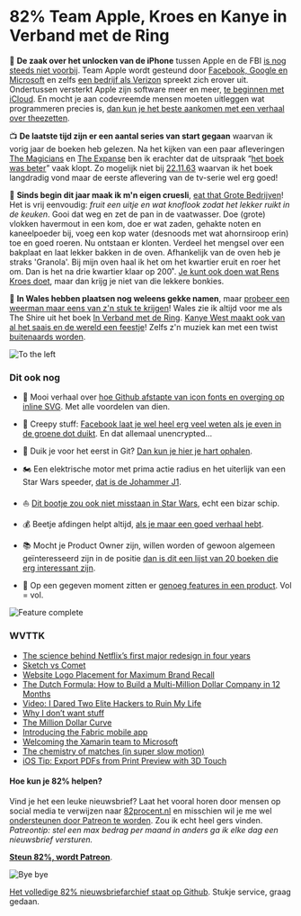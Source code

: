 # 82% Team Apple, Kroes en Kanye in Verband met de Ring

🍏 **De zaak over het unlocken van de iPhone** tussen Apple en de FBI [is nog steeds niet voorbij](http://www.theverge.com/2016/2/25/11105438/apple-fbi-response-court-filing-encryption-battle). Team Apple wordt gesteund door [Facebook, Google en Microsoft](http://www.wsj.com/articles/google-facebook-to-support-apple-in-court-1456434617) en zelfs [een bedrijf als Verizon](http://www.theverge.com/2016/2/25/11115540/verizon-backs-apple-against-fbi) spreekt zich erover uit. Ondertussen versterkt Apple zijn software meer en meer, [te beginnen met iCloud](http://daringfireball.net/linked/2016/02/25/bradshaw-icloud-encryption). En mocht je aan codevreemde mensen moeten uitleggen wat programmeren precies is, [dan kun je het beste aankomen met een verhaal over theezetten](https://www.quora.com/How-do-I-explain-to-non-programmers-how-complex-time-consuming-and-error-prone-software-development-is/answer/Channing-Walton-1?srid=Fa3).

📺 **De laatste tijd zijn er een aantal series van start gegaan** waarvan ik vorig jaar de boeken heb gelezen. Na het kijken van een paar afleveringen [The Magicians](http://www.imdb.com/title/tt4254242/) en [The Expanse](http://www.imdb.com/title/tt3230854) ben ik erachter dat de uitspraak “[het boek was beter](https://www.goodreads.com/user/show/22724505-reinier-ladan)” vaak klopt. Zo mogelijk niet bij [22.11.63](http://www.imdb.com/title/tt2879552/) waarvan ik het boek langdradig vond maar de eerste aflevering van de tv-serie wel erg goed!

🍯 **Sinds begin dit jaar maak ik m'n eigen cruesli**, [eat that Grote Bedrijven](http://nos.nl/artikel/2089095-producten-met-veel-suiker-hebben-serieus-probleem.html)! Het is vrij eenvoudig: *fruit een uitje en wat knoflook zodat het lekker ruikt in de keuken*. Gooi dat weg en zet de pan in de vaatwasser. Doe (grote) vlokken havermout in een kom, doe er wat zaden, gehakte noten en kaneelpoeder bij, voeg een kop water (desnoods met wat ahornsiroop erin) toe en goed roeren. Nu ontstaan er klonten. Verdeel het mengsel over een bakplaat en laat lekker bakken in de oven. Afhankelijk van de oven heb je straks 'Granola'. Bij mijn oven haal ik het om het kwartier eruit en roer het om. Dan is het na drie kwartier klaar op 200˚. [Je kunt ook doen wat Rens Kroes doet](http://www.renskroes.com/granola/), maar dan krijg je niet van die lekkere bonkies.

🌋 **In Wales hebben plaatsen nog weleens gekke namen**, maar [probeer een weerman maar eens van z'n stuk te krijgen](https://mobile.twitter.com/aroueno/status/642379856215437313)! Wales zie ik altijd voor me als The Shire uit het boek [In Verband met de Ring](https://www.youtube.com/watch?v=_CaJJ7SUQwg). [Kanye West maakt ook van al het saais en de wereld een feestje](http://youtu.be/wnfdFLuf1_Q)! Zelfs z'n muziek kan met een twist [buitenaards worden](http://www.theverge.com/2016/2/23/11099900/kanye-west-waves-backwards-the-life-of-pablo).

![To the left](https://media.giphy.com/media/wfm0Ahknf9Cxy/giphy.gif)


### Dit ook nog
- 🐙 Mooi verhaal over [hoe Github afstapte van icon fonts en overging op inline SVG](https://github.com/blog/2112-delivering-octicons-with-svg). Met alle voordelen van dien.

- 🙈 Creepy stuff: [Facebook laat je wel heel erg veel weten als je even in de groene dot duikt](https://defaultnamehere.tumblr.com/post/139351766005/graphing-when-your-facebook-friends-are-awake). En dat allemaal unencrypted…

- 👾 Duik je voor het eerst in Git? [Dan kun je hier je hart ophalen](http://rogerdudler.github.io/git-guide/).

- 🏍 Een elektrische motor met prima actie radius en het uiterlijk van een Star Wars speeder, [dat is de Johammer J1](http://www.bbc.com/autos/story/20140415-austrias-wild-one).

- ⛵️ [Dit bootje zou ook niet misstaan in Star Wars](http://www.designboom.com/design/tetrahedron-superyacht-concept-jonathan-schwinge-02-22-2016/), echt een bizar schip.

- 💰 Beetje afdingen helpt altijd, [als je maar een goed verhaal hebt](https://www.youtube.com/watch?v=Ty5tKjfrf3Y).

- 📚 Mocht je Product Owner zijn, willen worden of gewoon algemeen geïnteresseerd zijn in de positie [dan is dit een lijst van 20 boeken die erg interessant zijn](http://www.dkrimmer.de/2015/02/16/top-20-agile-books-product-owners/).

- 📱 Op een gegeven moment zitten er [genoeg features in een product](https://medium.com/@WdeB/building-new-features-creating-more-value-85b2be7410ec#.i8zq7yz33). Vol = vol.

![Feature complete](https://media.giphy.com/media/Yltqrfwi0fb4k/giphy.gif)

### WVTTK
- [The science behind Netflix’s first major redesign in four years](http://www.theverge.com/2015/5/22/8642359/the-science-behind-the-new-netflix-design)
- [Sketch vs Comet](https://medium.com/@dev_sengupta/sketch-vs-comet-72714c647093)
- [Website Logo Placement for Maximum Brand Recall](https://www.nngroup.com/articles/logo-placement-brand-recall/)
- [The Dutch Formula: How to Build a Multi-Million Dollar Company in 12 Months](http://thehustle.co/how-to-build-a-multimillion-dollar-company-in-12-months)
- [Video: I Dared Two Elite Hackers to Ruin My Life](https://t.co/kPzOvf5n66?ssr=true)
- [Why I don’t want stuff](https://sivers.org/gifts)
- [The Million Dollar Curve](http://cryptoexperts.github.io/million-dollar-curve/)
- [Introducing the Fabric mobile app](https://fabric.io/blog/introducing-the-fabric-mobile-app)
- [Welcoming the Xamarin team to Microsoft](http://weblogs.asp.net/scottgu/welcoming-the-xamarin-team-to-microsoft)
- [The chemistry of matches (in super slow motion)](http://kottke.org/16/02/the-chemistry-of-matches-in-super-slow-motion)
- [iOS Tip: Export PDFs from Print Preview with 3D Touch](https://www.macstories.net/ios/ios-tip-export-pdfs-from-print-preview-with-3d-touch/)

#### Hoe kun je 82% helpen?
Vind je het een leuke nieuwsbrief? Laat het vooral horen door mensen op social media te verwijzen naar [82procent.nl](http://82procent.nl) en misschien wil je me wel [ondersteunen door Patreon te worden](https://www.patreon.com/reinier). Zou ik echt heel gers vinden. _Patreontip: stel een max bedrag per maand in anders ga ik elke dag een nieuwsbrief versturen._

[**Steun 82%, wordt Patreon**](https://www.patreon.com/reinier).

![Bye bye](https://media.giphy.com/media/10QbzBy3KKAw36/giphy.gif)

[Het volledige 82% nieuwsbriefarchief staat op Github](http://github.com/reinier/82procent-nieuwsbrieven). Stukje service, graag gedaan. 